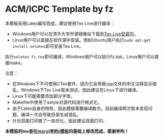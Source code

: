 # ACM/ICPC Template by fz

本模板采用Latex编写而成，建议使用Tex Live进行编译：

* Windows用户可以在清华大学开源镜像站下载到[Tex Live安装包][2]。
* Linux用户可以直接在软件源中安装。例如Ubuntu用户执行`sudo apt-get install xelatex`即可安装Tex Live。

执行`xelatex fz.tex`即可编译，Windows用户可以执行fz.bat，Linux用户可以直接make。

注意：

* 在Windows下不可使用CTex套件，因为它会导致cpp文件的中文注释显示错乱。Windows下Tex Live暂未测试，因此建议在Linux下进行编译。
* Linux下可能需要添加部分字体。
* Makefile中使用了astyle对源代码进行格式化。
* 由于Latex自身的特性，因此模板需要编译数次。目前编译两次暂未发现问题，编译一次会导致目录生成错乱。
* 针对双面打印做了一些优化，因此建议双面打印。

**本模板的tex是在[mzry(李昀)模板][1]的基础上修改而成，感谢李昀！**

[1]: https://github.com/mzry1992/ACMICPCTemplate/tree/master/newTempalte
[2]: https://mirrors.tuna.tsinghua.edu.cn/CTAN/systems/texlive/Images/

